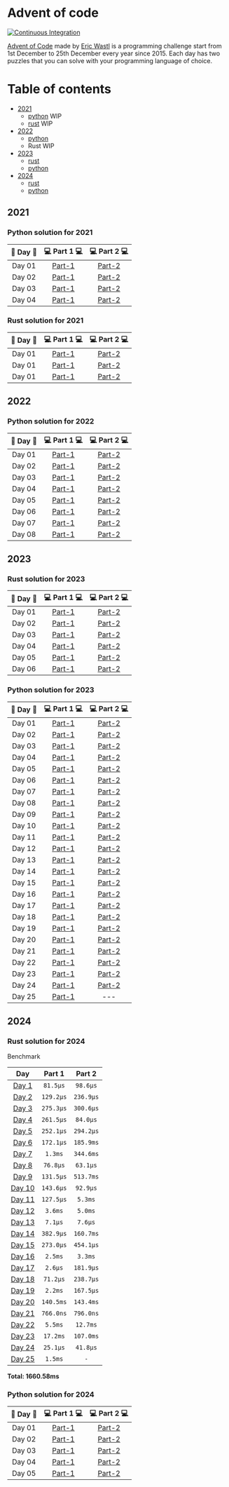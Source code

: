 # Advent of code

[![Continuous Integration](https://github.com/Mishco/adventofcode/actions/workflows/ci.yml/badge.svg)](https://github.com/Mishco/adventofcode/actions/workflows/ci.yml)

[Advent of Code](https://adventofcode.com/) made by [Eric Wastl](http://was.tl/) is a programming challenge start from
1st December to 25th December every year since 2015. Each day has two puzzles that you can solve with your programming
language of choice.

Table of contents
=================

<!--ts-->

* [2021](#2021)
    * [python](#python-solution-for-2021) WIP
    * [rust](#rust-solution-for-2021) WIP
* [2022](#2022)
    * [python](#python-solution-for-2023)
    * Rust WIP
* [2023](#2023)
    * [rust](#rust-solution-for-2023)
    * [python](#python-solution-for-2023)
* [2024](#2024)
    * [rust](#rust-solution-for-2024)
    * [python](#python-solution-for-2024)

<!--te-->

## 2021

### Python solution for 2021

| 🎄 Day 🎄 |             💻 Part 1 💻             |             💻 Part 2 💻             |
|:---------:|:------------------------------------:|:------------------------------------:|
|  Day 01   | [Part-1](2021/python/day-01/main.py) | [Part-2](2021/python/day-01/main.py) |
|  Day 02   | [Part-1](2021/python/day-02/main.py) | [Part-2](2021/python/day-02/main.py) |
|  Day 03   | [Part-1](2021/python/day-03/main.py) | [Part-2](2021/python/day-03/main.py) |
|  Day 04   | [Part-1](2021/python/day-04/main.py) | [Part-2](2021/python/day-04/main.py) |

### Rust solution for 2021

| 🎄 Day 🎄 |               💻 Part 1 💻                |               💻 Part 2 💻                |
|:---------:|:-----------------------------------------:|:-----------------------------------------:|
|  Day 01   | [Part-1](2021/rust/day-01-rs/src/main.rs) | [Part-2](2021/rust/day-01-rs/src/main.rs) |
|  Day 01   | [Part-1](2021/rust/day-02-rs/src/main.rs) | [Part-2](2021/rust/day-03-rs/src/main.rs) |
|  Day 01   | [Part-1](2021/rust/day-02-rs/src/main.rs) | [Part-2](2021/rust/day-03-rs/src/main.rs) |

## 2022

### Python solution for 2022

| 🎄 Day 🎄 |            💻 Part 1 💻             |            💻 Part 2 💻             |
|:---------:|:-----------------------------------:|:-----------------------------------:|
|  Day 01   | [Part-1](2022/python/day-1/main.py) | [Part-2](2022/python/day-1/main.py) |
|  Day 02   | [Part-1](2022/python/day-2/main.py) | [Part-2](2022/python/day-2/main.py) |
|  Day 03   | [Part-1](2022/python/day-3/main.py) | [Part-2](2022/python/day-3/main.py) |
|  Day 04   | [Part-1](2022/python/day-4/main.py) | [Part-2](2022/python/day-4/main.py) |
|  Day 05   | [Part-1](2022/python/day-5/main.py) | [Part-2](2022/python/day-5/main.py) |
|  Day 06   | [Part-1](2022/python/day-6/main.py) | [Part-2](2022/python/day-6/main.py) |
|  Day 07   | [Part-1](2022/python/day-7/main.py) | [Part-2](2022/python/day-7/main.py) |
|  Day 08   | [Part-1](2022/python/day-8/main.py) | [Part-2](2022/python/day-8/main.py) |

## 2023

### Rust solution for 2023

| 🎄 Day 🎄 |           💻 Part 1 💻            |           💻 Part 2 💻            |
|:---------:|:---------------------------------:|:---------------------------------:|
|  Day 01   | [Part-1](2023/rust/src/bin/01.rs) | [Part-2](2023/rust/src/bin/01.rs) |
|  Day 02   | [Part-1](2023/rust/src/bin/02.rs) | [Part-2](2023/rust/src/bin/02.rs) |
|  Day 03   | [Part-1](2023/rust/src/bin/03.rs) | [Part-2](2023/rust/src/bin/03.rs) |
|  Day 04   | [Part-1](2023/rust/src/bin/04.rs) | [Part-2](2023/rust/src/bin/04.rs) |
|  Day 05   | [Part-1](2023/rust/src/bin/05.rs) | [Part-2](2023/rust/src/bin/05.rs) |
|  Day 06   | [Part-1](2023/rust/src/bin/06.rs) | [Part-2](2023/rust/src/bin/06.rs) |

### Python solution for 2023

| 🎄 Day 🎄 |             💻 Part 1 💻             |             💻 Part 2 💻             |
|:---------:|:------------------------------------:|:------------------------------------:|
|  Day 01   | [Part-1](2023/python/day-1/main.py)  | [Part-2](2023/python/day-1/main2.py) |
|  Day 02   | [Part-1](2023/python/day-2/main.py)  | [Part-2](2023/python/day-2/main2.py) |
|  Day 03   | [Part-1](2023/python/day-3/main.py)  | [Part-2](2023/python/day-3/main.py)  |
|  Day 04   | [Part-1](2023/python/day-4/main.py)  | [Part-2](2023/python/day-4/main.py)  |
|  Day 05   | [Part-1](2023/python/day-5/main.py)  | [Part-2](2023/python/day-5/main.py)  |
|  Day 06   | [Part-1](2023/python/day-6/main.py)  | [Part-2](2023/python/day-6/main.py)  |
|  Day 07   | [Part-1](2023/python/day-7/main.py)  | [Part-2](2023/python/day-7/main.py)  |
|  Day 08   | [Part-1](2023/python/day-8/main.py)  | [Part-2](2023/python/day-8/main.py)  |
|  Day 09   | [Part-1](2023/python/day-9/main.py)  | [Part-2](2023/python/day-9/main.py)  |
|  Day 10   | [Part-1](2023/python/day-10/main.py) | [Part-2](2023/python/day-10/main.py) |
|  Day 11   | [Part-1](2023/python/day-11/main.py) | [Part-2](2023/python/day-11/main.py) |
|  Day 12   | [Part-1](2023/python/day-12/main.py) | [Part-2](2023/python/day-12/main.py) |
|  Day 13   | [Part-1](2023/python/day-13/main.py) | [Part-2](2023/python/day-13/main.py) |
|  Day 14   | [Part-1](2023/python/day-14/main.py) | [Part-2](2023/python/day-14/main.py) |
|  Day 15   | [Part-1](2023/python/day-15/main.py) | [Part-2](2023/python/day-15/main.py) |
|  Day 16   | [Part-1](2023/python/day-16/main.py) | [Part-2](2023/python/day-16/main.py) |
|  Day 17   | [Part-1](2023/python/day-17/main.py) | [Part-2](2023/python/day-17/main.py) |
|  Day 18   | [Part-1](2023/python/day-18/main.py) | [Part-2](2023/python/day-18/main.py) |
|  Day 19   | [Part-1](2023/python/day-19/main.py) | [Part-2](2023/python/day-19/main.py) |
|  Day 20   | [Part-1](2023/python/day-20/main.py) | [Part-2](2023/python/day-20/main.py) |
|  Day 21   | [Part-1](2023/python/day-21/main.py) | [Part-2](2023/python/day-21/main.py) |
|  Day 22   | [Part-1](2023/python/day-22/main.py) | [Part-2](2023/python/day-22/main.py) |
|  Day 23   | [Part-1](2023/python/day-23/main.py) | [Part-2](2023/python/day-23/main.py) |
|  Day 24   | [Part-1](2023/python/day-24/main.py) | [Part-2](2023/python/day-24/main.py) |
|  Day 25   | [Part-1](2023/python/day-25/main.py) |                 ---                  |

## 2024

### Rust solution for 2024

Benchmark

|                Day                |  Part 1   |  Part 2   |
|:---------------------------------:|:---------:|:---------:|
| [Day 1](2024/rust/src/bin/01.rs)  | `81.5µs`  | `98.6µs`  |
| [Day 2](2024/rust/src/bin/02.rs)  | `129.2µs` | `236.9µs` |
| [Day 3](2024/rust/src/bin/03.rs)  | `275.3µs` | `300.6µs` |
| [Day 4](2024/rust/src/bin/04.rs)  | `261.5µs` | `84.0µs`  |
| [Day 5](2024/rust/src/bin/05.rs)  | `252.1µs` | `294.2µs` |
| [Day 6](2024/rust/src/bin/06.rs)  | `172.1µs` | `185.9ms` |
| [Day 7](2024/rust/src/bin/07.rs)  |  `1.3ms`  | `344.6ms` |
| [Day 8](2024/rust/src/bin/08.rs)  | `76.8µs`  | `63.1µs`  |
| [Day 9](2024/rust/src/bin/09.rs)  | `131.5µs` | `513.7ms` |
| [Day 10](2024/rust/src/bin/10.rs) | `143.6µs` | `92.9µs`  |
| [Day 11](2024/rust/src/bin/11.rs) | `127.5µs` |  `5.3ms`  |
| [Day 12](2024/rust/src/bin/12.rs) |  `3.6ms`  |  `5.0ms`  |
| [Day 13](2024/rust/src/bin/13.rs) |  `7.1µs`  |  `7.6µs`  |
| [Day 14](2024/rust/src/bin/14.rs) | `382.9µs` | `160.7ms` |
| [Day 15](2024/rust/src/bin/15.rs) | `273.0µs` | `454.1µs` |
| [Day 16](2024/rust/src/bin/16.rs) |  `2.5ms`  |  `3.3ms`  |
| [Day 17](2024/rust/src/bin/17.rs) |  `2.6µs`  | `181.9µs` |
| [Day 18](2024/rust/src/bin/18.rs) | `71.2µs`  | `238.7µs` |
| [Day 19](2024/rust/src/bin/19.rs) |  `2.2ms`  | `167.5µs` |
| [Day 20](2024/rust/src/bin/20.rs) | `140.5ms` | `143.4ms` |
| [Day 21](2024/rust/src/bin/21.rs) | `766.0ns` | `796.0ns` |
| [Day 22](2024/rust/src/bin/22.rs) |  `5.5ms`  | `12.7ms`  |
| [Day 23](2024/rust/src/bin/23.rs) | `17.2ms`  | `107.0ms` |
| [Day 24](2024/rust/src/bin/24.rs) | `25.1µs`  | `41.8µs`  |
| [Day 25](2024/rust/src/bin/25.rs) |  `1.5ms`  |    `-`    |

**Total: 1660.58ms**

### Python solution for 2024

| 🎄 Day 🎄 |             💻 Part 1 💻             |             💻 Part 2 💻             |
|:---------:|:------------------------------------:|:------------------------------------:|
|  Day 01   | [Part-1](2024/python/day-01/main.py) | [Part-2](2024/python/day-01/main.py) |
|  Day 02   | [Part-1](2024/python/day-02/main.py) | [Part-2](2024/python/day-02/main.py) |
|  Day 03   | [Part-1](2024/python/day-03/main.py) | [Part-2](2024/python/day-03/main.py) |
|  Day 04   | [Part-1](2024/python/day-04/main.py) | [Part-2](2024/python/day-04/main.py) |
|  Day 05   | [Part-1](2024/python/day-05/main.py) | [Part-2](2024/python/day-05/main.py) |
